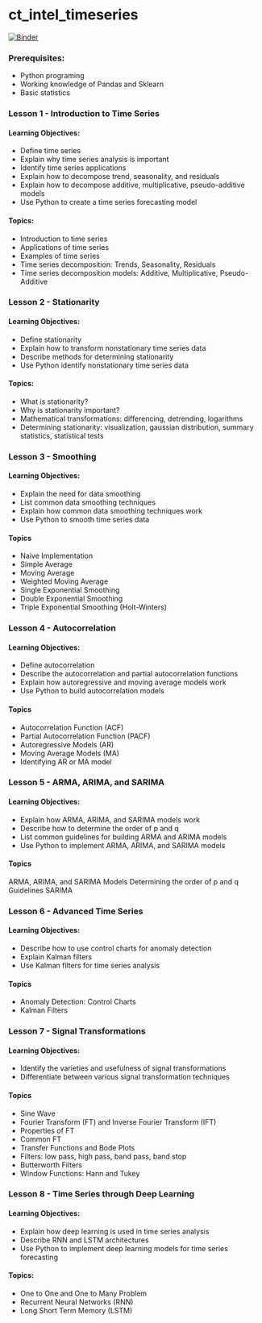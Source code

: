 # ct_intel_timeseries
[![Binder](https://mybinder.org/badge_logo.svg)](https://mybinder.org/v2/gh/Martialsimen94/c1-bon/main?labpath=Introduction_to_Time_Series_student.ipynb)

### Prerequisites:
- Python programing
- Working knowledge of Pandas and Sklearn
- Basic statistics

### Lesson 1 - Introduction to Time Series
#### Learning Objectives:
- Define time series
- Explain why time series analysis is important
- Identify time series applications
- Explain how to decompose trend, seasonality, and residuals
- Explain how to decompose additive, multiplicative, pseudo-additive models
- Use Python to create a time series forecasting model
#### Topics:
- Introduction to  time series
- Applications of time series
- Examples of time series
- Time series decomposition: Trends, Seasonality, Residuals
- Time series decomposition models: Additive, Multiplicative, Pseudo-Additive

### Lesson 2 - Stationarity 
#### Learning Objectives:
- Define stationarity 
- Explain how to transform nonstationary time series data
- Describe methods for determining stationarity
- Use Python identify nonstationary time series data
#### Topics:
- What is stationarity?
- Why is stationarity important?
- Mathematical transformations: differencing, detrending, logarithms
- Determining stationarity: visualization, gaussian distribution, summary statistics, statistical tests 

### Lesson 3 - Smoothing
#### Learning Objectives:
- Explain the need for data smoothing
- List common data smoothing techniques
- Explain how common data smoothing techniques work
- Use Python to smooth time series data
#### Topics
- Naive Implementation
- Simple Average
- Moving Average
- Weighted Moving Average
- Single Exponential Smoothing
- Double Exponential Smoothing
- Triple Exponential Smoothing (Holt-Winters)

### Lesson 4 - Autocorrelation 
#### Learning Objectives:
- Define autocorrelation
- Describe the autocorrelation and partial autocorrelation functions
- Explain how autoregressive and moving average models work
- Use Python to build autocorrelation models
#### Topics
- Autocorrelation Function (ACF)
- Partial Autocorrelation Function (PACF)
- Autoregressive Models (AR)
- Moving Average Models (MA)
- Identifying AR or MA model

### Lesson 5 - ARMA, ARIMA, and SARIMA
#### Learning Objectives:
- Explain how ARMA, ARIMA, and SARIMA models work
- Describe how to determine the order of p and q
- List common guidelines for building ARMA and ARIMA models
- Use Python to implement ARMA, ARIMA, and SARIMA models
#### Topics
ARMA, ARIMA, and SARIMA Models
Determining the order of p and q
Guidelines
SARIMA

### Lesson 6 - Advanced Time Series 
#### Learning Objectives:
- Describe how to use control charts for anomaly detection
- Explain Kalman filters
- Use Kalman filters for time series analysis
#### Topics
- Anomaly Detection: Control Charts
- Kalman Filters

### Lesson 7 - Signal Transformations
#### Learning Objectives:
- Identify the varieties and usefulness of signal transformations
- Differentiate between various signal transformation techniques
#### Topics
- Sine Wave
- Fourier Transform (FT) and Inverse Fourier Transform (IFT)
- Properties of FT
- Common FT
- Transfer Functions and Bode Plots
- Filters: low pass, high pass, band pass, band stop
- Butterworth Filters
- Window Functions: Hann and Tukey

### Lesson 8 - Time Series through Deep Learning 
#### Learning Objectives:
- Explain how deep learning is used in time series analysis
- Describe RNN and LSTM architectures
- Use Python to implement deep learning models for time series forecasting
#### Topics:
- One to One and One to Many Problem
- Recurrent Neural Networks (RNN)
- Long Short Term Memory (LSTM)
